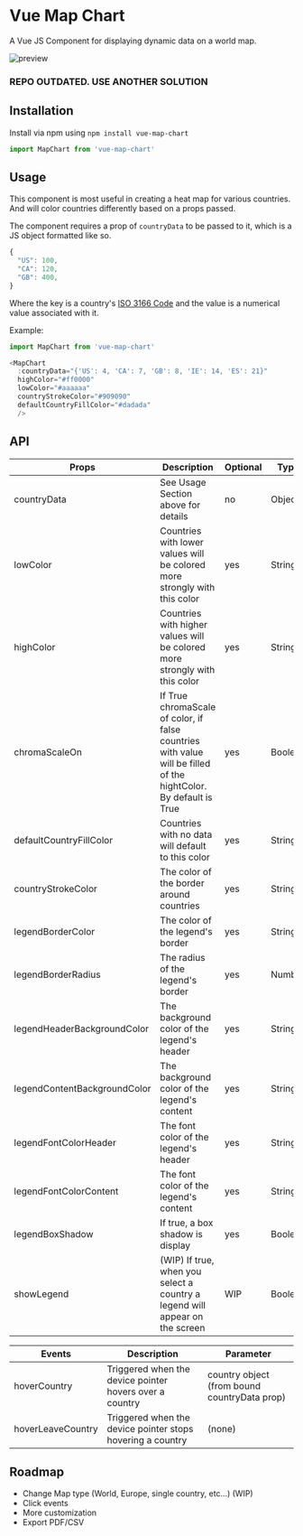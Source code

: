 # Vue Map Chart

A Vue JS Component for displaying dynamic data on a world map.

![preview](https://raw.githubusercontent.com/maguayo/vue-map-chart/master/preview/preview-world.png)


### REPO OUTDATED. USE ANOTHER SOLUTION


## Installation

Install via npm using `npm install vue-map-chart`
``` javascript
import MapChart from 'vue-map-chart'
```

## Usage

This component is most useful in creating a heat map for various countries. And
will color countries differently based on a props passed.

The component requires a prop of `countryData` to be passed to it, which is a JS
object formatted like so.

``` javascript
{
  "US": 100,
  "CA": 120,
  "GB": 400,
}
```

Where the key is a country's
[ISO 3166 Code](https://en.wikipedia.org/wiki/ISO_3166) and the value is a
numerical value associated with it.

Example:
``` javascript
import MapChart from 'vue-map-chart'

<MapChart
  :countryData="{'US': 4, 'CA': 7, 'GB': 8, 'IE': 14, 'ES': 21}"
  highColor="#ff0000"
  lowColor="#aaaaaa"
  countryStrokeColor="#909090"
  defaultCountryFillColor="#dadada"
  />
```

## API

| Props | Description | Optional |Type|
| --- | --- | --- |--- |
| countryData | See Usage Section above for details  | no | Object |
| lowColor | Countries with lower values will be colored more strongly with this color | yes | String|
| highColor | Countries with higher values will be colored more strongly with this color | yes | String|
| chromaScaleOn |If True chromaScale of color, if false countries with value will be filled of the hightColor. By default is True | yes | Boolean|
| defaultCountryFillColor | Countries with no data will default to this color | yes |String |
| countryStrokeColor | The color of the border around countries | yes | String|
| legendBorderColor |  The color of the legend's border | yes | String|
| legendBorderRadius |  The radius of the legend's border | yes |Number|
| legendHeaderBackgroundColor |  The background color of the legend's header | yes |String|
| legendContentBackgroundColor |  The background color of the legend's content | yes |String|
| legendFontColorHeader |  The font color of the legend's header | yes |String|
| legendFontColorContent |  The font color of the legend's content | yes |String|
| legendBoxShadow |  If true, a box shadow is display | yes |Boolean|
| showLegend | (WIP) If true, when you select a country a legend will appear on the screen | WIP |Boolean|


| Events | Description | Parameter |
| --- | ------------------------------------- | ----------- |
| hoverCountry | Triggered when the device pointer hovers over a country | country object (from bound countryData prop) |
| hoverLeaveCountry | Triggered when the device pointer stops hovering a country | (none) |



## Roadmap
- Change Map type (World, Europe, single country, etc...) (WIP)
- Click events
- More customization
- Export PDF/CSV
